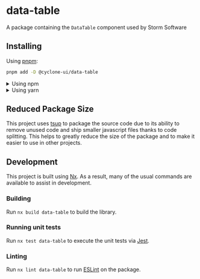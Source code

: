 <!-- START header -->
<!-- END header -->

# data-table

A package containing the `DataTable` component used by Storm Software

<!-- START doctoc -->
<!-- END doctoc -->

## Installing

Using [pnpm](http://pnpm.io):

```bash
pnpm add -D @cyclone-ui/data-table
```

<details>
  <summary>Using npm</summary>

```bash
npm install -D @cyclone-ui/data-table
```

</details>

<details>
  <summary>Using yarn</summary>

```bash
yarn add -D @cyclone-ui/data-table
```

</details>

## Reduced Package Size

This project uses [tsup](https://tsup.egoist.dev/) to package the source code due to its ability to remove unused code and ship smaller javascript files thanks to code splitting. This helps to greatly reduce the size of the package and to make it easier to use in other projects.

## Development

This project is built using [Nx](https://nx.dev). As a result, many of the usual commands are available to assist in development.

### Building

Run `nx build data-table` to build the library.

### Running unit tests

Run `nx test data-table` to execute the unit tests via [Jest](https://jestjs.io).

### Linting

Run `nx lint data-table` to run [ESLint](https://eslint.org/) on the package.

<!-- START footer -->
<!-- END footer -->
